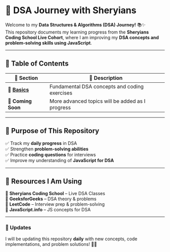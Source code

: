 # 🚀 DSA Journey with Sheryians  

Welcome to my **Data Structures & Algorithms (DSA) Journey!** 📚✨  
This repository documents my learning progress from the **Sheryians Coding School Live Cohort**, where I am improving my **DSA concepts and problem-solving skills using JavaScript**.  

---

## 📑 Table of Contents  

| 📂 Section  | 📜 Description |  
|------------|---------------|  
| 🔹 **[Basics](BASICS/)** | Fundamental DSA concepts and coding exercises |  
| 🔹 **Coming Soon** | More advanced topics will be added as I progress |  

---

## 🎯 Purpose of This Repository  

✅ Track my **daily progress** in DSA  
✅ Strengthen **problem-solving abilities**  
✅ Practice **coding questions** for interviews  
✅ Improve my understanding of **JavaScript for DSA**  

---

## 📖 Resources I Am Using  

📌 **Sheryians Coding School** – Live DSA Classes  
📌 **GeeksforGeeks** – DSA theory & problems  
📌 **LeetCode** – Interview prep & problem-solving  
📌 **JavaScript.info** – JS concepts for DSA  

---

### 🔄 Updates  
I will be updating this repository **daily** with new concepts, code implementations, and problem solutions! 🚀🔥  

